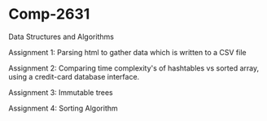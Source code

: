 # Comp-2631
Data Structures and Algorithms

Assignment 1: Parsing html to gather data which is written to a CSV file

Assignment 2: Comparing time complexity's of hashtables vs sorted array, using a credit-card database interface.

Assignment 3: Immutable trees

Assignment 4: Sorting Algorithm
